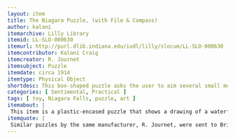 ```yaml
---
layout: item
title: The Niagara Puzzle, (with File & Compass)
author: kalani
itemarchive: Lilly Library
itemid: LL-SLO-000630
itemurl: http://purl.dlib.indiana.edu/iudl/lilly/slocum/LL-SLO-000630
itemcontributor: Kalani Craig
itemcreator: R. Journet
itemsubject: Puzzle
itemdate: circa 1914
itemtype: Physical Object
shortdesc: This box-shaped puzzle asks the user to aim several small metal balls into a small hole in one corner.
categories: [ Sentimental, Practical ]
tags: [ toy, Niagara Falls, puzzle, art ]
itemabout: |
 This item is a plastic-encased puzzle that shows a drawing of a waterfall, presumably Niagara Falls (a popular tourist destination as early as the 18th century). Users are asked to get all of the little balls off of a "bank" (a small wooden piece set flat inside the puzzle at the top of the falls) into a "whirlpool", a hole at the top right corner of the box.
itemquote: |
 Similar puzzles by the same manufacturer, R. Journet, were sent to British solders imprisoned in Germany during WWI with a hacksaw, a compass and a map hidden inside to facilitate their escape.
---
```

